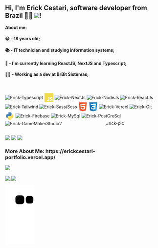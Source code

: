 ## Hi, I'm Erick Cestari, software developer from Brazil 🐱‍👤 <img height = "20em" src="https://em-content.zobj.net/thumbs/120/google/350/flag-brazil_1f1e7-1f1f7.png"></img>!

**About me:**

<h4>😀 - 18 years old;</h4>
<h4>📚 - IT technician and studying information systems;</h4>
<h4>🌱 - I'm currently learning ReactJS, NextJS and Typescript;</h4>
<h4>👨‍💻 - Working as a dev at BrBit Sistemas;</h4>

<br>
<div style="display: inline_block"><br>
  
  <img align="center" alt="Erick-Typescript" height="30" width="30" src="https://cdn.jsdelivr.net/gh/devicons/devicon/icons/typescript/typescript-original.svg"/>
  <img align="center" alt="Erick-Js" height="30" width="30" src="https://raw.githubusercontent.com/devicons/devicon/master/icons/javascript/javascript-plain.svg">
  <img align="center" alt="Erick-NextJs" height="30" width="30" src="https://cdn.jsdelivr.net/gh/devicons/devicon/icons/nextjs/nextjs-original.svg"/>
  <img align="center" alt="Erick-NodeJs" height="30" width="30" src="https://cdn.jsdelivr.net/gh/devicons/devicon/icons/nodejs/nodejs-original.svg"/>
  
  <img align="center" alt="Erick-ReactJs" height="30" width="30" src="https://cdn.jsdelivr.net/gh/devicons/devicon/icons/react/react-original.svg"/>
  <img align="center" alt="Erick-Tailwind" height="30" width="30" src="https://cdn.jsdelivr.net/gh/devicons/devicon/icons/tailwindcss/tailwindcss-plain.svg">
  <img align="center" alt="Erick-Sass/Scss" height="30" width="30" src="https://cdn.jsdelivr.net/gh/devicons/devicon/icons/sass/sass-original.svg">
  <img align="center" alt="Erick-HTML" height="30" width="30" src="https://raw.githubusercontent.com/devicons/devicon/master/icons/html5/html5-original.svg">
  <img align="center" alt="Erick-CSS" height="30" width="30" src="https://raw.githubusercontent.com/devicons/devicon/master/icons/css3/css3-original.svg">
  
  <img align="center" alt="Erick-Vercel" height="30" width="30" src="https://www.svgrepo.com/show/361653/vercel-logo.svg"/>
  <img align="center" alt="Erick-Git" height="30" width="30" src="https://cdn.jsdelivr.net/gh/devicons/devicon/icons/git/git-original.svg">
  <img align="center" alt="Erick-Python" height="30" width="30" src="https://raw.githubusercontent.com/devicons/devicon/master/icons/python/python-original.svg">
  <img align="center" alt="Erick-Firebase" height="30" width="30" src="https://cdn.jsdelivr.net/gh/devicons/devicon/icons/firebase/firebase-plain.svg"/>
  
  <img align="center" alt="Erick-MySql" height="30" width="30" src="https://cdn.jsdelivr.net/gh/devicons/devicon/icons/mysql/mysql-original.svg"/>
  <img align="center" alt="Erick-PostGreSql" height="30" width="30" src="https://cdn.jsdelivr.net/gh/devicons/devicon/icons/postgresql/postgresql-original.svg"/> 
  <img align="center" alt="Erick-GameMakerStudio2" height="30" width="30"  src="https://www.svgrepo.com/show/373618/gamemaker2.svg"/>
  
  <img align="right" alt="Erick-pic" height="190" width="190" style="border-radius:50px;" src="https://media2.giphy.com/media/ptqAPgghLtHOa0SLJS/giphy.gif?cid=ecf05e478hg36ke6qcson11g1yp1qe6gzr2w39njweltvxev&rid=giphy.gif&ct=g">
  
</div>
  
  ##
 
<div> 
  <a href="https://instagram.com/erick_cestari" target="_blank"><img src="https://img.shields.io/badge/-Instagram-%23E4405F?style=for-the-badge&logo=instagram&logoColor=white" target="_blank"></a>
  <a href = "mailto:erickcestari03@gmail.com"><img src="https://img.shields.io/badge/-Gmail-%23333?style=for-the-badge&logo=gmail&logoColor=white" target="_blank"></a>
  <a href="https://www.linkedin.com/in/erick-cestari/" target="_blank"><img src="https://img.shields.io/badge/-LinkedIn-%230077B5?style=for-the-badge&logo=linkedin&logoColor=white" target="_blank"></a> 
  
</div>

<h3>More About Me: https://erickcestari-portfolio.vercel.app/</h3>

<img>![](https://komarev.com/ghpvc/?username=erickcestari)</img>

<div>
  <a href="https://github.com/erickcestari">
    <img align="center" height = "170em" widht='300px' src="https://readmestats.999857.xyz/api?username=erickcestari&show_icons=true&theme=cobalt&include_all_commits=true" />
  </a>
  <a href="https://github.com/erickcestari">
    <img align="center" height = "170em"src="https://readmestats.999857.xyz/api/top-langs/?username=erickcestari&layout=compact&theme=cobalt" />
  </a>
</div>

![snake gif](https://github.com/erickcestari/erickcestari/blob/output/github-contribution-grid-snake.svg)
